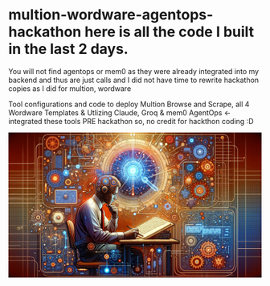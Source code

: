 # multion-wordware-agentops-hackathon  here is all the code I built in the last 2 days.
You will not find agentops or mem0 as they were already integrated into my backend and thus are just calls and I
did not have time to rewrite hackathon copies as I did for multion, wordware

Tool configurations and code to deploy Multion Browse and Scrape, all 4 Wordware Templates &amp;
Utlizing Claude, Groq & mem0 AgentOps <- integrated these tools PRE hackathon so, no credit for hackthon coding :D

<img src="banner.png" alt="Hackathon">


